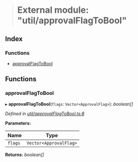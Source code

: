 > # External module: "util/approvalFlagToBool"

## Index

### Functions

* [approvalFlagToBool](_util_approvalflagtobool_.md#approvalflagtobool)

## Functions

###  approvalFlagToBool

▸ **approvalFlagToBool**(`flags`: `Vector<ApprovalFlag>`): *boolean[]*

*Defined in [util/approvalFlagToBool.ts:8](https://github.com/polkadot-js/api/blob/ab74db5/packages/api-derive/src/util/approvalFlagToBool.ts#L8)*

**Parameters:**

Name | Type |
------ | ------ |
`flags` | `Vector<ApprovalFlag>` |

**Returns:** *boolean[]*